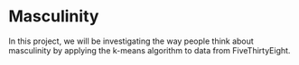 # Masculinity

In this project, we will be investigating the way people think about masculinity by applying the k-means algorithm to data from FiveThirtyEight. 
